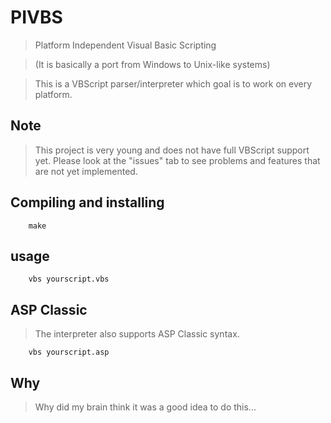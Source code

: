 # PIVBS
> Platform Independent Visual Basic Scripting

> (It is basically a port from Windows to Unix-like systems)

> This is a VBScript parser/interpreter which goal is to work
> on every platform.

## Note
> This project is very young and does not have full VBScript support
> yet.
> Please look at the "issues" tab to see problems and features that are
> not yet implemented.

## Compiling and installing
        
        make

## usage

        vbs yourscript.vbs

## ASP Classic
> The interpreter also supports ASP Classic syntax.

        vbs yourscript.asp

## Why
> Why did my brain think it was a good idea to do this...
